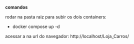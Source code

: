 **comandos**

rodar na pasta raiz para subir os dois containers:
- docker compose up -d

acessar a na url do navegador:
http://localhost/Loja_Carros/
